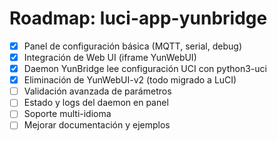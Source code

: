 # Roadmap: luci-app-yunbridge

- [x] Panel de configuración básica (MQTT, serial, debug)
- [x] Integración de Web UI (iframe YunWebUI)
- [x] Daemon YunBridge lee configuración UCI con python3-uci
- [x] Eliminación de YunWebUI-v2 (todo migrado a LuCI)
- [ ] Validación avanzada de parámetros
- [ ] Estado y logs del daemon en panel
- [ ] Soporte multi-idioma
- [ ] Mejorar documentación y ejemplos
